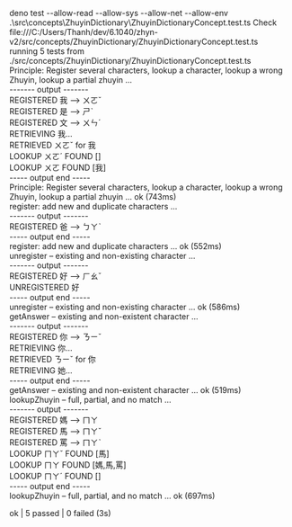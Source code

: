 deno test --allow-read --allow-sys --allow-net --allow-env .\src\concepts\ZhuyinDictionary\ZhuyinDictionaryConcept.test.ts
Check file:///C:/Users/Thanh/dev/6.1040/zhyn-v2/src/concepts/ZhuyinDictionary/ZhuyinDictionaryConcept.test.ts  
running 5 tests from ./src/concepts/ZhuyinDictionary/ZhuyinDictionaryConcept.test.ts  
Principle: Register several characters, lookup a character, lookup a wrong Zhuyin, lookup a partial zhuyin ...  
------- output -------  
REGISTERED 我 --> ㄨㄛˇ  
REGISTERED 是 --> ㄕˋ  
REGISTERED 文 --> ㄨㄣˊ  
RETRIEVING 我...  
RETRIEVED ㄨㄛˇ for 我  
LOOKUP ㄨㄛˊ FOUND []  
LOOKUP ㄨㄛ FOUND [我]  
----- output end -----  
Principle: Register several characters, lookup a character, lookup a wrong Zhuyin, lookup a partial zhuyin ... ok (743ms)  
register: add new and duplicate characters ...  
------- output -------  
REGISTERED 爸 --> ㄅㄚˋ  
----- output end -----  
register: add new and duplicate characters ... ok (552ms)  
unregister – existing and non-existing character ...  
------- output -------   
REGISTERED 好 --> ㄏㄠˇ  
UNREGISTERED 好  
----- output end -----  
unregister – existing and non-existing character ... ok (586ms)  
getAnswer – existing and non-existent character ...  
------- output -------  
REGISTERED 你 --> ㄋㄧˇ  
RETRIEVING 你...  
RETRIEVED ㄋㄧˇ for 你  
RETRIEVING 她...  
----- output end -----  
getAnswer – existing and non-existent character ... ok (519ms)  
lookupZhuyin – full, partial, and no match ...  
------- output -------  
REGISTERED 媽 --> ㄇㄚ  
REGISTERED 馬 --> ㄇㄚˇ  
REGISTERED 罵 --> ㄇㄚˋ  
LOOKUP ㄇㄚˇ FOUND [馬]  
LOOKUP ㄇㄚ FOUND [媽,馬,罵]  
LOOKUP ㄇㄚˊ FOUND []  
----- output end -----  
lookupZhuyin – full, partial, and no match ... ok (697ms)  

ok | 5 passed | 0 failed (3s)  